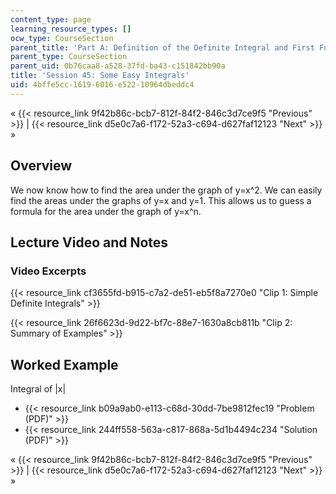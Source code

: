 ```yaml
---
content_type: page
learning_resource_types: []
ocw_type: CourseSection
parent_title: 'Part A: Definition of the Definite Integral and First Fundamental Theorem'
parent_type: CourseSection
parent_uid: 0b76caa8-a528-37fd-ba43-c151842bb90a
title: 'Session 45: Some Easy Integrals'
uid: 4bffe5cc-1619-6016-e522-10964dbeddc4
---
```


« {{< resource_link 9f42b86c-bcb7-812f-84f2-846c3d7ce9f5 "Previous" >}} | {{< resource_link d5e0c7a6-f172-52a3-c694-d627faf12123 "Next" >}} »

Overview
--------

We now know how to find the area under the graph of y=x^2. We can easily find the areas under the graphs of y=x and y=1. This allows us to guess a formula for the area under the graph of y=x^n.

Lecture Video and Notes
-----------------------

### Video Excerpts

{{< resource_link cf3655fd-b915-c7a2-de51-eb5f8a7270e0 "Clip 1: Simple Definite Integrals" >}}

{{< resource_link 26f6623d-9d22-bf7c-88e7-1630a8cb811b "Clip 2: Summary of Examples" >}}

Worked Example
--------------

Integral of |x|

*   {{< resource_link b09a9ab0-e113-c68d-30dd-7be9812fec19 "Problem (PDF)" >}}
*   {{< resource_link 244ff558-563a-c817-868a-5d1b4494c234 "Solution (PDF)" >}}

« {{< resource_link 9f42b86c-bcb7-812f-84f2-846c3d7ce9f5 "Previous" >}} | {{< resource_link d5e0c7a6-f172-52a3-c694-d627faf12123 "Next" >}} »